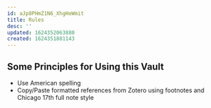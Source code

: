 ```yaml
---
id: aJp8PHmZ1N6_XhgHeWmit
title: Rules
desc: ''
updated: 1624352063880
created: 1624351881143
---
```


## Some Principles for Using this Vault

- Use American spelling
- Copy/Paste formatted references from Zotero using footnotes and Chicago 17th full note style
